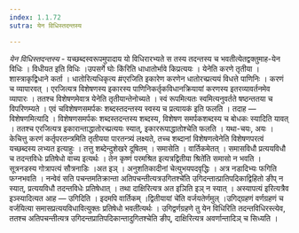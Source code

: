```yaml
---
index: 1.1.72
sutra: येन विधिस्तदन्तस्य

---
```

_येन विधिस्तदन्तस्य_ - यच्छब्दस्वरूपमुपादाय यो विधिरारभ्यते स तस्य तदन्तस्य च भवतीत्येतद्वक्तुमाह-येन विधिः । विधीयत इति विधिः ।उपसर्गे घोः कि॑रिति धाधातोर्भावे किप्रत्ययः । येनेति करणे तृतीया । शास्त्राकृद्विधाने कर्ता । धातोरित्यधिकृत्य #एरजिति इकारेण करणेन धातोरच्प्रत्ययं विधत्ते पाणिनिः । करणं च व्यापारवत् । एरजित्यत्र विशेषणस्य इकारस्य पाणिनिकर्तृकविधानक्रियायां करणस्य इतरव्यावर्तनमेव व्यापारः । ततश्च विशेषणमेवात्र येनेति तृतीयान्तेनोच्यते । स्वं रूपमित्यतः स्वमित्यनुवर्तते षष्ठन्ततया च विपरिणम्यते । एवं चविशेषणसमर्पकः शब्दस्तदन्तस्य स्वस्य च प्रत्यायक॑ इति फलति । तदाह — विशेषणमित्यादि । विशेषणसमर्पकः शब्दस्तदन्तस्य शब्दस्य, विशेषण समर्पकशब्दस्य च बोधकः स्यादिति यावत् । ततश्च एरजित्यत्र इकारान्ताद्धातोरच्प्रत्ययः स्यात्, इकाररूपाद्धातोश्चेति फलति । यथा-चयः, अयः । केचित्तु करणं कर्तृपरतन्त्रमिति तृतीयया पारतन्त्र्यं लक्ष्यते, तच्च शब्दानां विशेषणत्वेनेति विशेषणपरत्वं यच्छब्दस्य लभ्यत इत्याहुः । तत्तु शब्देन्दुशेखरे दूषितम् । समासेति । वार्तिकमेतत् । समासविधौ प्रत्ययविधौ च तदन्तविधेः प्रतिषेधो वाच्य इत्यर्थः । तेन कृष्णं परमश्रित इत्यत्रद्वितीया श्रिते॑ति समासो न भवति । सूत्रनडस्य गोत्रापत्यं सौत्रनाडिः ।अत इञ् । अनुशतिकादीनां चेत्युभयपदवृद्धिः । अत्र नडादिभ्यः फगिति फग्नभवति । नन्वेवं सति पचन्तमतिक्रान्ता अतिपचन्तीत्यत्रउगितश्चे॑ति उगिदन्तात्प्रातिपदिकाद्विहितो ङीप् न स्यात्, प्रत्ययविधौ तदन्तविधेः प्रतिषेधात् । तथा दाक्षिरित्यत्र अत इञिति इञ् न स्यात् । अस्यापत्यं इरित्यत्रैव इञ्स्यादित्यत आह — उगिदिति । इदमपि वार्तिकम् ।द्वितीयायां चे॑ति वर्जयतेर्णमुल् ।उगिद्ग्रहणं वर्णग्रहणं च वर्जयित्या समासप्रत्ययविधावित्युक्तः प्रतिषेधो भवती॑त्यर्थः । उगिद्वर्णग्रहणे तु येन विधिरिति तदन्तविधिरस्त्येव, ततश्च अतिपचन्तीत्यत्र उगिदन्तप्रातिपदिकान्तादुगितश्चेति ङीप्, दाक्षिरित्यत्र अवर्णान्तादिञ् च सिध्यति ।